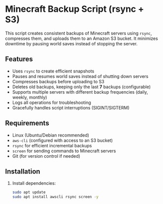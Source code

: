 # Minecraft Backup Script (rsync + S3)

This script creates consistent backups of Minecraft servers using `rsync`, compresses them, and uploads them to an Amazon S3 bucket. It minimizes downtime by pausing world saves instead of stopping the server.

## Features
- Uses `rsync` to create efficient snapshots
- Pauses and resumes world saves instead of shutting down servers
- Compresses backups before uploading to S3
- Deletes old backups, keeping only the last **7** backups (configurable)
- Supports multiple servers with different backup frequencies (daily, weekly, monthly)
- Logs all operations for troubleshooting
- Gracefully handles script interruptions (SIGINT/SIGTERM)

## Requirements
- Linux (Ubuntu/Debian recommended)
- `aws-cli` (configured with access to an S3 bucket)
- `rsync` for efficient incremental backups
- `screen` for sending commands to Minecraft servers
- Git (for version control if needed)

## Installation
1. Install dependencies:
   ```bash
   sudo apt update
   sudo apt install awscli rsync screen -y
